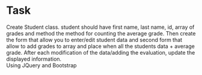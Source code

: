 # Task
Create Student class. student should have first name, last name, id, array of grades and method the method for counting the average grade.
Then create the form that allow you to enter/edit student data and second form that allow to add grades to array and 
place when all the students data + average grade. After each modification of the data/adding the evaluation, update the displayed information. <br />
Using JQuery and Bootstrap
